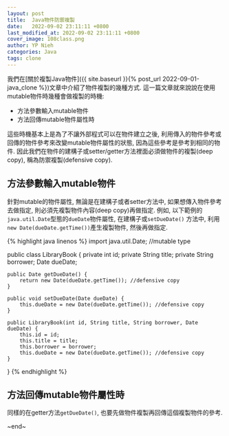 ```yaml
---
layout: post
title:  Java物件防禦複製
date:   2022-09-02 23:11:11 +0800
last_modified_at: 2022-09-02 23:11:11 +0800
cover_image: 108class.png
author: YP Nieh
categories: Java
tags: clone
---
```


我們在[關於複製Java物件]({{ site.baseurl }}{% post_url 2022-09-01-java_clone %})文章中介紹了物件複製的幾種方式. 這一篇文章就來說說在使用mutable物件時幾種會做複製的時機:
- 方法參數輸入mutable物件
- 方法回傳mutable物件屬性時

這些時機基本上是為了不讓外部程式可以在物件建立之後, 利用傳入的物件參考或回傳的物件參考來改變mutable物件屬性的狀態, 因為這些參考是參考到相同的物件. 因此我們在物件的建構子或setter/getter方法裡面必須做物件的複製(deep copy), 稱為防禦複製(defensive copy).

## 方法參數輸入mutable物件

針對mutable的物件屬性, 無論是在建構子或者setter方法中, 如果想傳入物件參考去做指定, 則必須先複製物件內容(deep copy)再做指定. 例如, 以下範例的`java.util.Date`型態的`dueDate`物件屬性, 在建構子或`setDueDate()` 方法中, 利用`new Date(dueDate.getTime())`產生複製物件, 然後再做指定.

{% highlight java linenos %}
import java.util.Date; //mutable type

public class LibraryBook {
    private int id;
    private String title;
    private String borrower;
    Date dueDate;

    public Date getDueDate() {
        return new Date(dueDate.getTime()); //defensive copy
    }

    public void setDueDate(Date dueDate) {
        this.dueDate = new Date(dueDate.getTime()); //defensive copy
    }

    public LibraryBook(int id, String title, String borrower, Date dueDate) {
        this.id = id;
        this.title = title;
        this.borrower = borrower;
        this.dueDate = new Date(dueDate.getTime()); //defensive copy
    }
}
{% endhighlight %}

## 方法回傳mutable物件屬性時

同樣的在getter方法`getDueDate()`, 也要先做物件複製再回傳這個複製物件的參考.

~end~